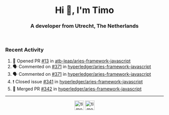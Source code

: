 <h1 align="center">Hi 👋, I'm Timo</h1>
<h3 align="center">A developer from Utrecht, The Netherlands</h3>
<br/>
<!-- https://github.com/rahuldkjain/github-profile-readme-generator --!>

<!--  <p align="left"><img src="https://github-readme-stats.vercel.app/api?username=timoglastra&show_icons=true&count_private=true&" alt="timoglastra" /></p> --!>

<!--
Github language stats
<p align="left"><img src="https://github-readme-stats.vercel.app/api/top-langs/?username=timoglastra&layout=compact" alt="timoglastra" /><p>
-->

<!-- Codestats language stats -->
<!-- <p align="left"><img src="https://codestats-readme.vercel.app/api/top-langs/?username=timoglastra&layout=compact&language_count=12" alt="timoglastra" /><p>    --!>
  
<h3>Recent Activity</h3>

<!--START_SECTION:activity-->
1. 💪 Opened PR [#13](https://github.com/atb-leap/aries-framework-javascript/pull/13) in [atb-leap/aries-framework-javascript](https://github.com/atb-leap/aries-framework-javascript)
2. 🗣 Commented on [#371](https://github.com/hyperledger/aries-framework-javascript/issues/371) in [hyperledger/aries-framework-javascript](https://github.com/hyperledger/aries-framework-javascript)
3. 🗣 Commented on [#371](https://github.com/hyperledger/aries-framework-javascript/issues/371) in [hyperledger/aries-framework-javascript](https://github.com/hyperledger/aries-framework-javascript)
4. ❗️ Closed issue [#341](https://github.com/hyperledger/aries-framework-javascript/issues/341) in [hyperledger/aries-framework-javascript](https://github.com/hyperledger/aries-framework-javascript)
5. 🎉 Merged PR [#342](https://github.com/hyperledger/aries-framework-javascript/pull/342) in [hyperledger/aries-framework-javascript](https://github.com/hyperledger/aries-framework-javascript)
<!--END_SECTION:activity-->

---

<p align="center">
<a href="https://twitter.com/timoglastra" target="blank"><img align="center" src="https://cdn.jsdelivr.net/npm/simple-icons@3.0.1/icons/twitter.svg" alt="timoglastra" height="30" width="30" /></a>
<a href="https://linkedin.com/in/timoglastra" target="blank"><img align="center" src="https://cdn.jsdelivr.net/npm/simple-icons@3.0.1/icons/linkedin.svg" alt="timoglastra" height="30" width="30" /></a>
</p>



